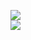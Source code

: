 [![](https://img.shields.io/badge/Made%20With-Github%20Spray-lightgrey.svg?style=for-the-badge&logo=github)](https://github.com/Annihil/github-spray#29002)  
[![](https://i.imgur.com/2DrTn0Z.gif)](https://github.com/Annihil/github-spray)